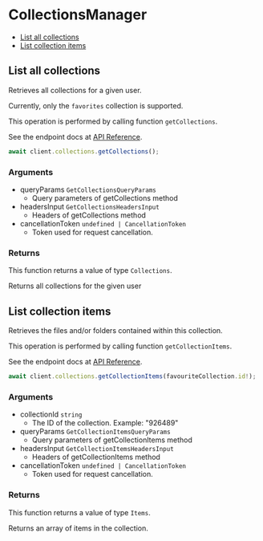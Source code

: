 # CollectionsManager

- [List all collections](#list-all-collections)
- [List collection items](#list-collection-items)

## List all collections

Retrieves all collections for a given user.

Currently, only the `favorites` collection
is supported.

This operation is performed by calling function `getCollections`.

See the endpoint docs at
[API Reference](https://developer.box.com/reference/get-collections/).

<!-- sample get_collections -->

```ts
await client.collections.getCollections();
```

### Arguments

- queryParams `GetCollectionsQueryParams`
  - Query parameters of getCollections method
- headersInput `GetCollectionsHeadersInput`
  - Headers of getCollections method
- cancellationToken `undefined | CancellationToken`
  - Token used for request cancellation.

### Returns

This function returns a value of type `Collections`.

Returns all collections for the given user

## List collection items

Retrieves the files and/or folders contained within
this collection.

This operation is performed by calling function `getCollectionItems`.

See the endpoint docs at
[API Reference](https://developer.box.com/reference/get-collections-id-items/).

<!-- sample get_collections_id_items -->

```ts
await client.collections.getCollectionItems(favouriteCollection.id!);
```

### Arguments

- collectionId `string`
  - The ID of the collection. Example: "926489"
- queryParams `GetCollectionItemsQueryParams`
  - Query parameters of getCollectionItems method
- headersInput `GetCollectionItemsHeadersInput`
  - Headers of getCollectionItems method
- cancellationToken `undefined | CancellationToken`
  - Token used for request cancellation.

### Returns

This function returns a value of type `Items`.

Returns an array of items in the collection.
